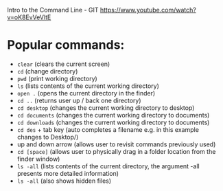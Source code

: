 Intro to the Command Line - GIT 
https://www.youtube.com/watch?v=oK8EvVeVltE


# Popular commands:
* `clear` (clears the current screen)
* `cd` (change directory)
* `pwd` (print working directory)
* `ls` (lists contents of the current working directory)
* `open .` (opens the current directory in the finder)
* `cd ..` (returns user up / back one directory)
* `cd desktop` (changes the current working directory to desktop)
* `cd documents` (changes the current working directory to documents)
* `cd downloads` (changes the current working directory to documents)
* `cd des` + tab key (auto completes a filename e.g. in this example changes to Desktop/)
* up and down arrow (allows user to revisit commands previously used)
* `cd [space]` (allows user to physically drag in a folder location from the finder window)
* `ls -all` (lists contents of the current directory, the argument -all presents more detailed information)
* `ls -all` (also shows hidden files)
